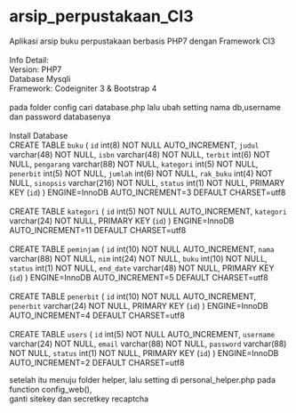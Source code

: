 # arsip_perpustakaan_CI3
Aplikasi arsip buku perpustakaan berbasis PHP7 dengan Framework CI3
<br><br>
Info Detail:<br>
Version: PHP7<br>
Database Mysqli<br>
Framework: Codeigniter 3 & Bootstrap 4
<br><br>
pada folder config cari database.php lalu ubah setting nama db,username dan password databasenya
<br><br>
Install Database<br>
CREATE TABLE `buku` (
 `id` int(8) NOT NULL AUTO_INCREMENT,
 `judul` varchar(48) NOT NULL,
 `isbn` varchar(48) NOT NULL,
 `terbit` int(6) NOT NULL,
 `pengarang` varchar(88) NOT NULL,
 `kategori` int(5) NOT NULL,
 `penerbit` int(5) NOT NULL,
 `jumlah` int(6) NOT NULL,
 `rak_buku` int(4) NOT NULL,
 `sinopsis` varchar(216) NOT NULL,
 `status` int(1) NOT NULL,
 PRIMARY KEY (`id`)
) ENGINE=InnoDB AUTO_INCREMENT=3 DEFAULT CHARSET=utf8
<br><br>
CREATE TABLE `kategori` (
 `id` int(5) NOT NULL AUTO_INCREMENT,
 `kategori` varchar(24) NOT NULL,
 PRIMARY KEY (`id`)
) ENGINE=InnoDB AUTO_INCREMENT=11 DEFAULT CHARSET=utf8
<br><br>
CREATE TABLE `peminjam` (
 `id` int(10) NOT NULL AUTO_INCREMENT,
 `nama` varchar(88) NOT NULL,
 `nim` int(24) NOT NULL,
 `buku` int(10) NOT NULL,
 `status` int(1) NOT NULL,
 `end_date` varchar(48) NOT NULL,
 PRIMARY KEY (`id`)
) ENGINE=InnoDB AUTO_INCREMENT=5 DEFAULT CHARSET=utf8
<br><br>
CREATE TABLE `penerbit` (
 `id` int(10) NOT NULL AUTO_INCREMENT,
 `penerbit` varchar(24) NOT NULL,
 PRIMARY KEY (`id`)
) ENGINE=InnoDB AUTO_INCREMENT=4 DEFAULT CHARSET=utf8
<br><br>
CREATE TABLE `users` (
 `id` int(5) NOT NULL AUTO_INCREMENT,
 `username` varchar(24) NOT NULL,
 `email` varchar(88) NOT NULL,
 `password` varchar(88) NOT NULL,
 `status` int(1) NOT NULL,
 PRIMARY KEY (`id`)
) ENGINE=InnoDB AUTO_INCREMENT=2 DEFAULT CHARSET=utf8

setelah itu menuju folder helper, lalu setting di personal_helper.php pada function config_web(),<br>ganti sitekey dan secretkey recaptcha

